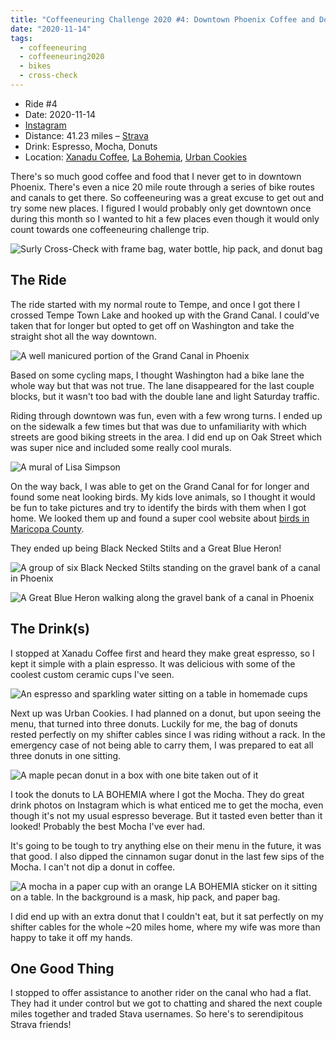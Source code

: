 ```yaml
---
title: "Coffeeneuring Challenge 2020 #4: Downtown Phoenix Coffee and Donuts"
date: "2020-11-14"
tags:
  - coffeeneuring
  - coffeeneuring2020
  - bikes
  - cross-check
---
```


- Ride #4
- Date: 2020-11-14
- [Instagram](https://www.instagram.com/p/CHmEs88poAl/)
- Distance: 41.23 miles – [Strava](https://www.strava.com/activities/4338377664)
- Drink: Espresso, Mocha, Donuts
- Location: [Xanadu Coffee](https://www.instagram.com/xanadu.coffee/), [La Bohemia](https://www.instagram.com/labohemiaphx/), [Urban Cookies](https://www.instagram.com/urban_cookies/)

There's so much good coffee and food that I never get to in downtown Phoenix. There's even a nice 20 mile route through a series of bike routes and canals to get there. So coffeeneuring was a great excuse to get out and try some new places. I figured I would probably only get downtown once during this month so I wanted to hit a few places even though it would only count towards one coffeeneuring challenge trip.

![Surly Cross-Check with frame bag, water bottle, hip pack, and donut bag](../images/coffeeneuring/2020/ride-4/bike.jpg)

## The Ride

The ride started with my normal route to Tempe, and once I got there I crossed Tempe Town Lake and hooked up with the Grand Canal. I could've taken that for longer but opted to get off on Washington and take the straight shot all the way downtown.

![A well manicured portion of the Grand Canal in Phoenix](../images/coffeeneuring/2020/ride-4/canal.jpg)

Based on some cycling maps, I thought Washington had a bike lane the whole way but that was not true. The lane disappeared for the last couple blocks, but it wasn't too bad with the double lane and light Saturday traffic.

Riding through downtown was fun, even with a few wrong turns. I ended up on the sidewalk a few times but that was due to unfamiliarity with which streets are good biking streets in the area. I did end up on Oak Street which was super nice and included some really cool murals.

![A mural of Lisa Simpson](../images/coffeeneuring/2020/ride-4/mural.jpg)

On the way back, I was able to get on the Grand Canal for for longer and found some neat looking birds. My kids love animals, so I thought it would be fun to take pictures and try to identify the birds with them when I got home. We looked them up and found a super cool website about [birds in Maricopa County](http://www.birderfrommaricopa.com).

They ended up being Black Necked Stilts and a Great Blue Heron!

![A group of six Black Necked Stilts standing on the gravel bank of a canal in Phoenix](../images/coffeeneuring/2020/ride-4/black-necked-stilt.jpg)

![A Great Blue Heron walking along the gravel bank of a canal in Phoenix](../images/coffeeneuring/2020/ride-4/great-blue-heron.jpg)

## The Drink(s)

I stopped at Xanadu Coffee first and heard they make great espresso, so I kept it simple with a plain espresso. It was delicious with some of the coolest custom ceramic cups I've seen.

![An espresso and sparkling water sitting on a table in homemade cups](../images/coffeeneuring/2020/ride-4/xanadu-espresso.jpg)

Next up was Urban Cookies. I had planned on a donut, but upon seeing the menu, that turned into three donuts. Luckily for me, the bag of donuts rested perfectly on my shifter cables since I was riding without a rack. In the emergency case of not being able to carry them, I was prepared to eat all three donuts in one sitting.

![A maple pecan donut in a box with one bite taken out of it](../images/coffeeneuring/2020/ride-4/maple-donut.jpg)

I took the donuts to LA BOHEMIA where I got the Mocha. They do great drink photos on Instagram which is what enticed me to get the mocha, even though it's not my usual espresso beverage. But it tasted even better than it looked! Probably the best Mocha I've ever had.

It's going to be tough to try anything else on their menu in the future, it was that good. I also dipped the cinnamon sugar donut in the last few sips of the Mocha. I can't not dip a donut in coffee.

![A mocha in a paper cup with an orange LA BOHEMIA sticker on it sitting on a table. In the background is a mask, hip pack, and paper bag.](../images/coffeeneuring/2020/ride-4/mocha.jpg)

I did end up with an extra donut that I couldn't eat, but it sat perfectly on my shifter cables for the whole ~20 miles home, where my wife was more than happy to take it off my hands.

## One Good Thing

I stopped to offer assistance to another rider on the canal who had a flat. They had it under control but we got to chatting and shared the next couple miles together and traded Stava usernames. So here's to serendipitous Strava friends!
